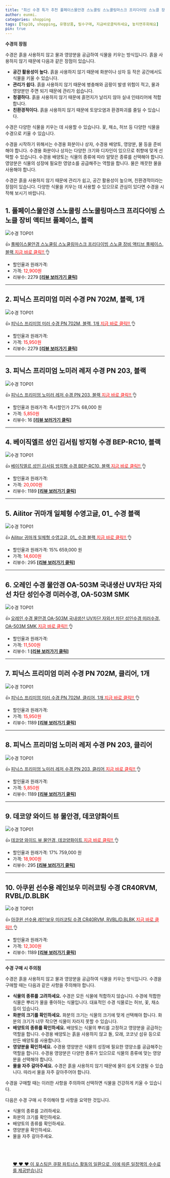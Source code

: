 ```yaml
---
title: "최신 수경 특가 추천 풀페이스물안경 스노쿨링 스노쿨링마스크 프리다이빙 스노클 장비 액티브 풀페이스, 블랙 비교 장점"
author: eunmi.
categories: shopping
tags: [Top10, shopping, 유행상품, 필수구매, 지금바로클릭하세요, 놓치면후회해요]
pin: true
---
```

**수경의 장점**

수경은 흙을 사용하지 않고 물과 영양분을 공급하여 식물을 키우는 방식입니다. 흙을 사용하지 않기 때문에 다음과 같은 장점이 있습니다.

* **공간 활용성이 높다.** 흙을 사용하지 않기 때문에 화분이나 상자 등 작은 공간에서도 식물을 키울 수 있습니다.
* **관리가 쉽다.** 흙을 사용하지 않기 때문에 병충해와 곰팡이 발생 위험이 적고, 물과 영양분만 주면 되기 때문에 관리가 쉽습니다.
* **청결하다.** 흙을 사용하지 않기 때문에 흙먼지가 날리지 않아 실내 인테리어에 적합합니다.
* **친환경적이다.** 흙을 사용하지 않기 때문에 토양오염과 환경파괴를 줄일 수 있습니다.

수경은 다양한 식물을 키우는 데 사용할 수 있습니다. 꽃, 채소, 허브 등 다양한 식물을 수경으로 키울 수 있습니다.

수경을 시작하기 위해서는 수경용 화분이나 상자, 수경용 배양토, 영양분, 물 등을 준비해야 합니다. 수경용 화분이나 상자는 다양한 크기와 디자인이 있으므로 취향에 맞게 선택할 수 있습니다. 수경용 배양토는 식물의 종류에 따라 알맞은 종류를 선택해야 합니다. 영양분은 식물의 성장에 필요한 영양소를 공급해주는 역할을 합니다. 물은 깨끗한 물을 사용해야 합니다.

수경은 흙을 사용하지 않기 때문에 관리가 쉽고, 공간 활용성이 높으며, 친환경적이라는 장점이 있습니다. 다양한 식물을 키우는 데 사용할 수 있으므로 관심이 있다면 수경을 시작해 보시기 바랍니다.

   

## 1. 풀페이스물안경 스노쿨링 스노쿨링마스크 프리다이빙 스노클 장비 액티브 풀페이스, 블랙

![수경 TOP01](https://thumbnail6.coupangcdn.com/thumbnails/remote/230x230ex/image/vendor_inventory/c64b/99ca102452a4fa8575b873dc8c2ff2c3882d2ec451b12bcf1e09580af42a.JPG)


👍 [풀페이스물안경 스노쿨링 스노쿨링마스크 프리다이빙 스노클 장비 액티브 풀페이스, 블랙 <font color=red> 지금 바로 클릭!! </font> ](https://link.coupang.com/re/AFFSDP?lptag=AF3617701&subid=GithubCoopas&pageKey=7439617156&traceid=V0-153&itemId=19342759467&vendorItemId=86509340487) 👌 


- 할인율과 원래가격: 
- 가격: <span style='color:red'>12,900원</span>
- 리뷰수: 2279  [**[리뷰 보러가기 클릭]**](https://link.coupang.com/re/AFFSDP?lptag=AF3617701&subid=GithubCoopas&pageKey=7439617156&traceid=V0-153&itemId=19342759467&vendorItemId=86509340487)

---


   

## 2. 피닉스 프리미엄 미러 수경 PN 702M, 블랙, 1개

![수경 TOP01](https://thumbnail9.coupangcdn.com/thumbnails/remote/230x230ex/image/retail/images/108406060288920-b568c6e7-f6d1-4a5a-995a-549372b0c026.jpg)


👍 [피닉스 프리미엄 미러 수경 PN 702M, 블랙, 1개 <font color=red> 지금 바로 클릭!! </font> ](https://link.coupang.com/re/AFFSDP?lptag=AF3617701&subid=GithubCoopas&pageKey=27471710&traceid=V0-153&itemId=105730084&vendorItemId=3203260513) 👌 


- 할인율과 원래가격: 
- 가격: <span style='color:red'>15,950원</span>
- 리뷰수: 2279  [**[리뷰 보러가기 클릭]**](https://link.coupang.com/re/AFFSDP?lptag=AF3617701&subid=GithubCoopas&pageKey=27471710&traceid=V0-153&itemId=105730084&vendorItemId=3203260513)

---


   

## 3. 피닉스 프리미엄 노미러 레저 수경 PN 203, 블랙

![수경 TOP01](https://thumbnail10.coupangcdn.com/thumbnails/remote/230x230ex/image/retail/images/97350347042576-0f19d09a-d0e2-4213-a143-3ad0c9fbbf37.jpg)


👍 [피닉스 프리미엄 노미러 레저 수경 PN 203, 블랙 <font color=red> 지금 바로 클릭!! </font> ](https://link.coupang.com/re/AFFSDP?lptag=AF3617701&subid=GithubCoopas&pageKey=27471776&traceid=V0-153&itemId=105730265&vendorItemId=3203260693) 👌 


- 할인율과 원래가격: 즉시할인가 27%  68,000   원
- 가격: <span style='color:red'>5,850원</span>
- 리뷰수: 16  [**[리뷰 보러가기 클릭]**](https://link.coupang.com/re/AFFSDP?lptag=AF3617701&subid=GithubCoopas&pageKey=27471776&traceid=V0-153&itemId=105730265&vendorItemId=3203260693)

---


   

## 4. 베이직엘르 성인 김서림 방지형 수경 BEP-RC10, 블랙

![수경 TOP01](https://thumbnail6.coupangcdn.com/thumbnails/remote/230x230ex/image/retail/images/2018/08/27/13/4/004d468a-98d0-4991-ad7e-2bca90246e46.jpg)


👍 [베이직엘르 성인 김서림 방지형 수경 BEP-RC10, 블랙 <font color=red> 지금 바로 클릭!! </font> ](https://link.coupang.com/re/AFFSDP?lptag=AF3617701&subid=GithubCoopas&pageKey=127318976&traceid=V0-153&itemId=375391290&vendorItemId=3909688853) 👌 


- 할인율과 원래가격: 
- 가격: <span style='color:red'>20,000원</span>
- 리뷰수: 1189  [**[리뷰 보러가기 클릭]**](https://link.coupang.com/re/AFFSDP?lptag=AF3617701&subid=GithubCoopas&pageKey=127318976&traceid=V0-153&itemId=375391290&vendorItemId=3909688853)

---


   

## 5. Ailitor 귀마개 일체형 수영고글, 01_ 수경 블랙

![수경 TOP01](https://thumbnail7.coupangcdn.com/thumbnails/remote/230x230ex/image/vendor_inventory/5f09/b5f5178eefefcbab06b824e59906c48880a4fbe92cb6bb1bf6554035d63d.jpg)


👍 [Ailitor 귀마개 일체형 수영고글, 01_ 수경 블랙 <font color=red> 지금 바로 클릭!! </font> ](https://link.coupang.com/re/AFFSDP?lptag=AF3617701&subid=GithubCoopas&pageKey=7313090830&traceid=V0-153&itemId=18739389061&vendorItemId=85913220877) 👌 


- 할인율과 원래가격: 15%  659,000   원
- 가격: <span style='color:red'>14,600원</span>
- 리뷰수: 295  [**[리뷰 보러가기 클릭]**](https://link.coupang.com/re/AFFSDP?lptag=AF3617701&subid=GithubCoopas&pageKey=7313090830&traceid=V0-153&itemId=18739389061&vendorItemId=85913220877)

---


   

## 6. 오레인 수경 물안경 OA-503M 국내생산 UV차단 자외선 차단 성인수경 미러수경, OA-503M SMK

![수경 TOP01](https://thumbnail9.coupangcdn.com/thumbnails/remote/230x230ex/image/vendor_inventory/c6c3/63daa23fbe86ce20c80e0ccb297bb714cc4af8983c7c338d9bfd90cd389f.jpg)


👍 [오레인 수경 물안경 OA-503M 국내생산 UV차단 자외선 차단 성인수경 미러수경, OA-503M SMK <font color=red> 지금 바로 클릭!! </font> ](https://link.coupang.com/re/AFFSDP?lptag=AF3617701&subid=GithubCoopas&pageKey=212918391&traceid=V0-153&itemId=643374367&vendorItemId=5106281732) 👌 


- 할인율과 원래가격: 
- 가격: <span style='color:red'>11,500원</span>
- 리뷰수: 1  [**[리뷰 보러가기 클릭]**](https://link.coupang.com/re/AFFSDP?lptag=AF3617701&subid=GithubCoopas&pageKey=212918391&traceid=V0-153&itemId=643374367&vendorItemId=5106281732)

---


   

## 7. 피닉스 프리미엄 미러 수경 PN 702M, 클리어, 1개

![수경 TOP01](https://thumbnail9.coupangcdn.com/thumbnails/remote/230x230ex/image/retail/images/112653564704422-620e4eea-a49f-458c-a61c-921d73282ecb.jpg)


👍 [피닉스 프리미엄 미러 수경 PN 702M, 클리어, 1개 <font color=red> 지금 바로 클릭!! </font> ](https://link.coupang.com/re/AFFSDP?lptag=AF3617701&subid=GithubCoopas&pageKey=27471710&traceid=V0-153&itemId=105730091&vendorItemId=3203260529) 👌 


- 할인율과 원래가격: 
- 가격: <span style='color:red'>15,950원</span>
- 리뷰수: 1189  [**[리뷰 보러가기 클릭]**](https://link.coupang.com/re/AFFSDP?lptag=AF3617701&subid=GithubCoopas&pageKey=27471710&traceid=V0-153&itemId=105730091&vendorItemId=3203260529)

---


   

## 8. 피닉스 프리미엄 노미러 레저 수경 PN 203, 클리어

![수경 TOP01](https://thumbnail10.coupangcdn.com/thumbnails/remote/230x230ex/image/retail/images/96089955228903-f559dc49-9604-4090-a09a-000836fe6909.jpg)


👍 [피닉스 프리미엄 노미러 레저 수경 PN 203, 클리어 <font color=red> 지금 바로 클릭!! </font> ](https://link.coupang.com/re/AFFSDP?lptag=AF3617701&subid=GithubCoopas&pageKey=27471776&traceid=V0-153&itemId=105730271&vendorItemId=3203260698) 👌 


- 할인율과 원래가격: 
- 가격: <span style='color:red'>5,850원</span>
- 리뷰수: 1189  [**[리뷰 보러가기 클릭]**](https://link.coupang.com/re/AFFSDP?lptag=AF3617701&subid=GithubCoopas&pageKey=27471776&traceid=V0-153&itemId=105730271&vendorItemId=3203260698)

---


   

## 9. 데코양 와이드 뷰 물안경, 데코양화이트

![수경 TOP01](https://thumbnail9.coupangcdn.com/thumbnails/remote/230x230ex/image/vendor_inventory/b0e5/2fd122dbeb822170b440520084cb0547e08b9829f30d85ad339cca3a7811.jpg)


👍 [데코양 와이드 뷰 물안경, 데코양화이트 <font color=red> 지금 바로 클릭!! </font> ](https://link.coupang.com/re/AFFSDP?lptag=AF3617701&subid=GithubCoopas&pageKey=7415809713&traceid=V0-153&itemId=19225158772&vendorItemId=86341812329) 👌 


- 할인율과 원래가격: 17%  759,000   원
- 가격: <span style='color:red'>18,900원</span>
- 리뷰수: 295  [**[리뷰 보러가기 클릭]**](https://link.coupang.com/re/AFFSDP?lptag=AF3617701&subid=GithubCoopas&pageKey=7415809713&traceid=V0-153&itemId=19225158772&vendorItemId=86341812329)

---


   

## 10. 아쿠윈 선수용 레인보우 미러코팅 수경 CR40RVM, RVBL/D.BLBK

![수경 TOP01](https://thumbnail9.coupangcdn.com/thumbnails/remote/230x230ex/image/product/image/vendoritem/2019/04/12/3013440839/ce2d0396-9517-44c6-99b0-c5ffdd5fc284.jpg)


👍 [아쿠윈 선수용 레인보우 미러코팅 수경 CR40RVM, RVBL/D.BLBK <font color=red> 지금 바로 클릭!! </font> ](https://link.coupang.com/re/AFFSDP?lptag=AF3617701&subid=GithubCoopas&pageKey=2068564&traceid=V0-153&itemId=9328005&vendorItemId=3013440839) 👌 


- 할인율과 원래가격: 
- 가격: <span style='color:red'>12,300원</span>
- 리뷰수: 1189  [**[리뷰 보러가기 클릭]**](https://link.coupang.com/re/AFFSDP?lptag=AF3617701&subid=GithubCoopas&pageKey=2068564&traceid=V0-153&itemId=9328005&vendorItemId=3013440839)

---
**수경 구매 시 주의점**

수경은 흙을 사용하지 않고 물과 영양분을 공급하여 식물을 키우는 방식입니다. 수경을 구매할 때는 다음과 같은 사항을 주의해야 합니다.

* **식물의 종류를 고려하세요.** 수경은 모든 식물에 적합하지 않습니다. 수경에 적합한 식물은 뿌리가 물을 좋아하는 식물입니다. 대표적인 수경 식물로는 허브, 꽃, 채소 등이 있습니다.
* **화분의 크기를 확인하세요.** 화분의 크기는 식물의 크기에 맞게 선택해야 합니다. 화분의 크기가 너무 작으면 식물이 자라지 못할 수 있습니다.
* **배양토의 종류를 확인하세요.** 배양토는 식물의 뿌리를 고정하고 영양분을 공급하는 역할을 합니다. 수경용 배양토는 흙을 사용하지 않고 돌, 모래, 코코넛 섬유 등으로 만든 배양토를 사용합니다.
* **영양분을 확인하세요.** 수경용 영양분은 식물의 성장에 필요한 영양소를 공급해주는 역할을 합니다. 수경용 영양분은 다양한 종류가 있으므로 식물의 종류에 맞는 영양분을 선택해야 합니다.
* **물을 자주 갈아주세요.** 수경은 흙을 사용하지 않기 때문에 물이 쉽게 오염될 수 있습니다. 따라서 물을 자주 갈아주어야 합니다.

수경을 구매할 때는 이러한 사항을 주의하여 선택하면 식물을 건강하게 키울 수 있습니다.

다음은 수경 구매 시 주의해야 할 사항을 요약한 것입니다.

* 식물의 종류를 고려하세요.
* 화분의 크기를 확인하세요.
* 배양토의 종류를 확인하세요.
* 영양분을 확인하세요.
* 물을 자주 갈아주세요.<br><br><br><br><br> [ ❤ ❤ ❤ 이 포스팅은 쿠팡 파트너스 활동의 일환으로, 이에 따른 일정액의 수수료를 제공받습니다](https://link.coupang.com/a/bcEFyh)